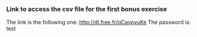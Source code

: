 ### Link to access the csv file for the first bonus exercise

The link is the following one: http://dl.free.fr/qCavpyuKe
The password is: test
